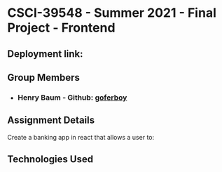 # CSCI-39548 - Summer 2021 - Final Project - Frontend

## Deployment link: 

## Group Members
- ### Henry Baum - Github: [goferboy](https://github.com/goferboy)

## Assignment Details
Create a banking app in react that allows a user to:


## Technologies Used
